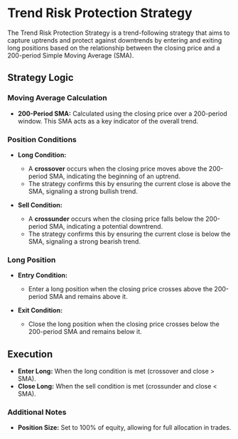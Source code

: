 # Trend Risk Protection Strategy

The Trend Risk Protection Strategy is a trend-following strategy that aims to capture uptrends and protect against downtrends by entering and exiting long positions based on the relationship between the closing price and a 200-period Simple Moving Average (SMA).

## Strategy Logic

### Moving Average Calculation

- **200-Period SMA:** Calculated using the closing price over a 200-period window. This SMA acts as a key indicator of the overall trend.

### Position Conditions

- **Long Condition:**
  - A **crossover** occurs when the closing price moves above the 200-period SMA, indicating the beginning of an uptrend.
  - The strategy confirms this by ensuring the current close is above the SMA, signaling a strong bullish trend.

- **Sell Condition:**
  - A **crossunder** occurs when the closing price falls below the 200-period SMA, indicating a potential downtrend.
  - The strategy confirms this by ensuring the current close is below the SMA, signaling a strong bearish trend.

### Long Position

- **Entry Condition:**
  - Enter a long position when the closing price crosses above the 200-period SMA and remains above it.

- **Exit Condition:**
  - Close the long position when the closing price crosses below the 200-period SMA and remains below it.

## Execution

- **Enter Long:** When the long condition is met (crossover and close > SMA).
- **Close Long:** When the sell condition is met (crossunder and close < SMA).

### Additional Notes
- **Position Size:** Set to 100% of equity, allowing for full allocation in trades.
